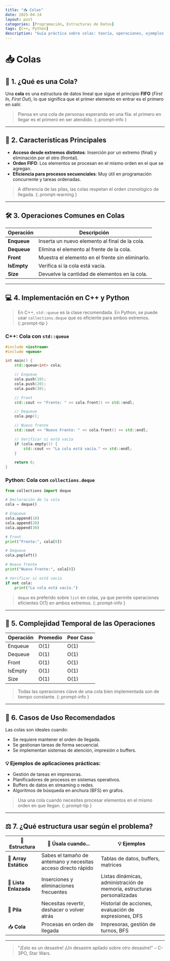 ```yaml
---
title: "📥 Colas"
date: 2025-04-14
layout: post
categories: [Programación, Estructuras de Datos]
tags: [C++, Python]
description: "Guía práctica sobre colas: teoría, operaciones, ejemplos y código en C++ y Python."
---
```


# 📥 Colas

## 📘 1. ¿Qué es una Cola?

Una **cola** es una estructura de datos lineal que sigue el principio **FIFO** (*First In, First Out*), lo que significa que el primer elemento en entrar es el primero en salir.

> Piensa en una cola de personas esperando en una fila: el primero en llegar es el primero en ser atendido.
{:.prompt-info }

---

## 🧩 2. Características Principales

- **Acceso desde extremos distintos**: Inserción por un extremo (final) y eliminación por el otro (frontal).
- **Orden FIFO**: Los elementos se procesan en el mismo orden en el que se agregan.
- **Eficiencia para procesos secuenciales**: Muy útil en programación concurrente y tareas ordenadas.

> A diferencia de las pilas, las colas respetan el orden cronológico de llegada.
{:.prompt-warning }

---

## 🛠️ 3. Operaciones Comunes en Colas

| **Operación** | **Descripción**                                  |
| ------------- | ------------------------------------------------ |
| **Enqueue**   | Inserta un nuevo elemento al final de la cola.   |
| **Dequeue**   | Elimina el elemento al frente de la cola.        |
| **Front**     | Muestra el elemento en el frente sin eliminarlo. |
| **IsEmpty**   | Verifica si la cola está vacía.                  |
| **Size**      | Devuelve la cantidad de elementos en la cola.    |

---

## 💻 4. Implementación en C++ y Python

> En C++, `std::queue` es la clase recomendada. En Python, se puede usar `collections.deque` que es eficiente para ambos extremos.
{:.prompt-tip }

### C++: Cola con `std::queue`

```cpp
#include <iostream>
#include <queue>

int main() {
    std::queue<int> cola;

    // Enqueue
    cola.push(10);
    cola.push(20);
    cola.push(30);

    // Front
    std::cout << "Frente: " << cola.front() << std::endl;

    // Dequeue
    cola.pop();

    // Nuevo frente
    std::cout << "Nuevo Frente: " << cola.front() << std::endl;

    // Verificar si está vacía
    if (cola.empty()) {
        std::cout << "La cola está vacía." << std::endl;
    }

    return 0;
}
```

### Python: Cola con `collections.deque`

```python
from collections import deque

# Declaración de la cola
cola = deque()

# Enqueue
cola.append(10)
cola.append(20)
cola.append(30)

# Front
print("Frente:", cola[0])

# Dequeue
cola.popleft()

# Nuevo frente
print("Nuevo Frente:", cola[0])

# Verificar si está vacía
if not cola:
    print("La cola está vacía.")
```

> `deque` es preferido sobre `list` en colas, ya que permite operaciones eficientes O(1) en ambos extremos.
{:.prompt-info }

---

## 🧮 5. Complejidad Temporal de las Operaciones

| **Operación** | **Promedio** | **Peor Caso** |
| ------------- | ------------ | ------------- |
| Enqueue       | O(1)         | O(1)          |
| Dequeue       | O(1)         | O(1)          |
| Front         | O(1)         | O(1)          |
| IsEmpty       | O(1)         | O(1)          |
| Size          | O(1)         | O(1)          |

> Todas las operaciones clave de una cola bien implementada son de tiempo constante.
{:.prompt-info }

---

## 🚀 6. Casos de Uso Recomendados

Las colas son ideales cuando:

- Se requiere mantener el orden de llegada.
- Se gestionan tareas de forma secuencial.
- Se implementan sistemas de atención, impresión o buffers.

### 💡 Ejemplos de aplicaciones prácticas:

- Gestión de tareas en impresoras.
- Planificadores de procesos en sistemas operativos.
- Buffers de datos en streaming o redes.
- Algoritmos de búsqueda en anchura (BFS) en grafos.

> Usa una cola cuando necesites procesar elementos en el mismo orden en que llegan.
{:.prompt-tip }

---

## ⚖️ 7. ¿Qué estructura usar según el problema?

| 🧩 **Estructura**     | 📌 **Úsala cuando...**                                         | 💡 **Ejemplos**                                                          |
| -------------------- | ------------------------------------------------------------- | ----------------------------------------------------------------------- |
| 🧮 **Array Estático** | Sabes el tamaño de antemano y necesitas acceso directo rápido | Tablas de datos, buffers, matrices                                      |
| 🔗 **Lista Enlazada** | Inserciones y eliminaciones frecuentes                        | Listas dinámicas, administración de memoria, estructuras personalizadas |
| 🥞 **Pila**           | Necesitas revertir, deshacer o volver atrás                   | Historial de acciones, evaluación de expresiones, DFS                   |
| 📥 **Cola**           | Procesas en orden de llegada                                  | Impresoras, gestión de turnos, BFS                                      |

---

> "¡Esto es un desastre! ¡Un desastre apilado sobre otro desastre!" – C-3PO, Star Wars.